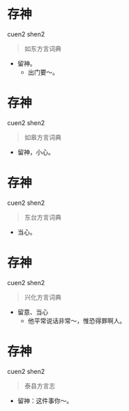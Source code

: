 # 存神
cuen2 shen2
> 如东方言词典
- 留神。
  - 出门要～。

# 存神
cuen2 shen2
> 如皋方言词典
- 留神，小心。

# 存神
cuen2 shen2
> 东台方言词典
- 当心。

# 存神
cuen2 shen2
> 兴化方言词典
- 留意、当心
  - 他平常说话非常～，惟恐得罪啊人。

# 存神
cuen2 shen2
> 泰县方言志
- 留神：这件事你～。
